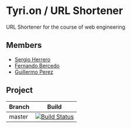 # Tyri.on / URL Shortener

URL Shortener for the course of web engineering

## Members

 - [Sergio Herrero](https://github.com/sherrero96)
 - [Fernando Bercedo](https://github.com/ferbercedo)
 - [Guillermo Perez](https://github.com/Guillerm097)

## Project

| Branch | Build |
|--------|-------|
| master |[![Build Status](https://travis-ci.org/sherrero96/Tiny.on.svg?branch=master)](https://travis-ci.org/sherrero96/Tiry.on)|

